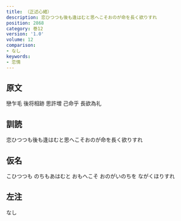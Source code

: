 ```yaml
---
title: （正述心緒）
description: 恋ひつつも後も逢はむと思へこそおのが命を長く欲りすれ
position: 2868
category: 巻12
version: '1.0'
volume: 12
comparison:
- なし
keywords:
- 恋情
---
```


## 原文

戀乍毛 後将相跡 思許増 己命乎 長欲為礼

## 訓読

恋ひつつも後も逢はむと思へこそおのが命を長く欲りすれ

## 仮名

こひつつも のちもあはむと おもへこそ おのがいのちを ながくほりすれ

## 左注

なし
